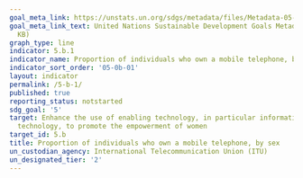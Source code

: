 ```yaml
---
goal_meta_link: https://unstats.un.org/sdgs/metadata/files/Metadata-05-0B-01.pdf
goal_meta_link_text: United Nations Sustainable Development Goals Metadata (PDF 211
  KB)
graph_type: line
indicator: 5.b.1
indicator_name: Proportion of individuals who own a mobile telephone, by sex
indicator_sort_order: '05-0b-01'
layout: indicator
permalink: /5-b-1/
published: true
reporting_status: notstarted
sdg_goal: '5'
target: Enhance the use of enabling technology, in particular information and communications
  technology, to promote the empowerment of women
target_id: 5.b
title: Proportion of individuals who own a mobile telephone, by sex
un_custodian_agency: International Telecommunication Union (ITU)
un_designated_tier: '2'
---
```

